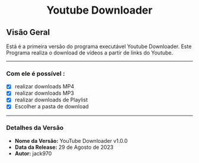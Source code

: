 <h1 align="center">Youtube Downloader</h1>

## Visão Geral
Está é a primeira versão do programa executável Youtube Downloader. Este Programa realiza o download de vídeos a partir de links do Youtube.

---

### Com ele é possível :

- [X] realizar downloads MP4
- [X] realizar downloads MP3
- [X] realizar downloads de Playlist
- [X] Escolher a pasta de download

---

### Detalhes da Versão

- **Nome da Versão:** YouTube Downloader v1.0.0
- **Data da Release:** 29 de Agosto de 2023
- **Autor:** jack970
